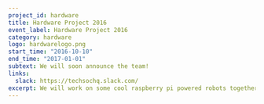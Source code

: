 ```yaml
---
project_id: hardware
title: Hardware Project 2016
event_label: Hardware Project 2016
category: hardware
logo: hardwarelogo.png
start_time: "2016-10-10"
end_time: "2017-01-01"
subtext: We will soon announce the team!
links:
  slack: https://techsochq.slack.com/
excerpt: We will work on some cool raspberry pi powered robots together!
---
```




